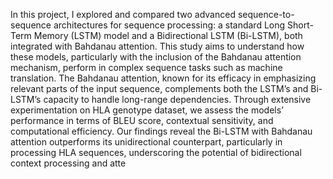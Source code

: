 In this project, I explored and compared two advanced sequence-to-sequence architectures for sequence processing: a standard Long Short-Term Memory (LSTM) model and a Bidirectional LSTM (Bi-LSTM), both integrated with Bahdanau attention. This study aims to understand how these models, particularly with the inclusion of the Bahdanau attention mechanism, perform in complex sequence tasks such as machine translation. The Bahdanau attention, known for its efficacy in emphasizing relevant parts of the input sequence, complements both the LSTM’s and Bi-LSTM’s capacity to handle long-range dependencies. Through extensive experimentation on HLA genotype dataset, we assess the models’ performance in terms of BLEU score, contextual sensitivity, and computational efficiency. Our findings reveal the Bi-LSTM with Bahdanau attention outperforms its unidirectional counterpart, particularly in processing HLA sequences, underscoring the potential of bidirectional context processing and atte
